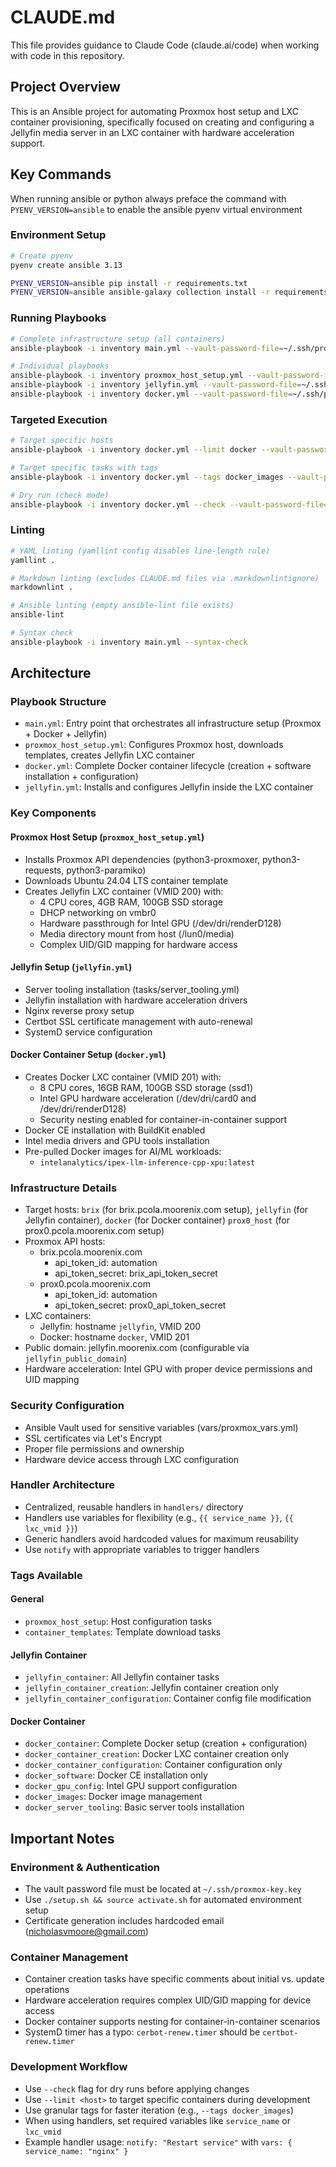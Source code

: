 # CLAUDE.md

This file provides guidance to Claude Code (claude.ai/code) when working with code in this repository.

## Project Overview

This is an Ansible project for automating Proxmox host setup and LXC container provisioning, specifically focused on creating and configuring a Jellyfin media server in an LXC container with hardware acceleration support.

## Key Commands

When running ansible or python always preface the command with `PYENV_VERSION=ansible` to enable the ansible pyenv virtual environment

### Environment Setup

```bash
# Create pyenv
pyenv create ansible 3.13

PYENV_VERSION=ansible pip install -r requirements.txt
PYENV_VERSION=ansible ansible-galaxy collection install -r requirements.yml
```

### Running Playbooks

```bash
# Complete infrastructure setup (all containers)
ansible-playbook -i inventory main.yml --vault-password-file=~/.ssh/proxmox-key.key

# Individual playbooks
ansible-playbook -i inventory proxmox_host_setup.yml --vault-password-file=~/.ssh/proxmox-key.key
ansible-playbook -i inventory jellyfin.yml --vault-password-file=~/.ssh/proxmox-key.key
ansible-playbook -i inventory docker.yml --vault-password-file=~/.ssh/proxmox-key.key
```

### Targeted Execution
```bash
# Target specific hosts
ansible-playbook -i inventory docker.yml --limit docker --vault-password-file=~/.ssh/proxmox-key.key

# Target specific tasks with tags
ansible-playbook -i inventory docker.yml --tags docker_images --vault-password-file=~/.ssh/proxmox-key.key

# Dry run (check mode)
ansible-playbook -i inventory docker.yml --check --vault-password-file=~/.ssh/proxmox-key.key
```

### Linting
```bash
# YAML linting (yamllint config disables line-length rule)
yamllint .

# Markdown linting (excludes CLAUDE.md files via .markdownlintignore)
markdownlint .

# Ansible linting (empty ansible-lint file exists)
ansible-lint

# Syntax check
ansible-playbook -i inventory main.yml --syntax-check
```

## Architecture

### Playbook Structure
- `main.yml`: Entry point that orchestrates all infrastructure setup (Proxmox + Docker + Jellyfin)
- `proxmox_host_setup.yml`: Configures Proxmox host, downloads templates, creates Jellyfin LXC container
- `docker.yml`: Complete Docker container lifecycle (creation + software installation + configuration)
- `jellyfin.yml`: Installs and configures Jellyfin inside the LXC container

### Key Components

#### Proxmox Host Setup (`proxmox_host_setup.yml`)
- Installs Proxmox API dependencies (python3-proxmoxer, python3-requests, python3-paramiko)
- Downloads Ubuntu 24.04 LTS container template
- Creates Jellyfin LXC container (VMID 200) with:
  - 4 CPU cores, 4GB RAM, 100GB SSD storage
  - DHCP networking on vmbr0
  - Hardware passthrough for Intel GPU (/dev/dri/renderD128)
  - Media directory mount from host (/lun0/media)
  - Complex UID/GID mapping for hardware access

#### Jellyfin Setup (`jellyfin.yml`)
- Server tooling installation (tasks/server_tooling.yml)
- Jellyfin installation with hardware acceleration drivers
- Nginx reverse proxy setup
- Certbot SSL certificate management with auto-renewal
- SystemD service configuration

#### Docker Container Setup (`docker.yml`)
- Creates Docker LXC container (VMID 201) with:
  - 8 CPU cores, 16GB RAM, 100GB SSD storage (ssd1)
  - Intel GPU hardware acceleration (/dev/dri/card0 and /dev/dri/renderD128)
  - Security nesting enabled for container-in-container support
- Docker CE installation with BuildKit enabled
- Intel media drivers and GPU tools installation
- Pre-pulled Docker images for AI/ML workloads:
  - `intelanalytics/ipex-llm-inference-cpp-xpu:latest`

### Infrastructure Details
- Target hosts: `brix` (for brix.pcola.moorenix.com setup), `jellyfin` (for Jellyfin container), `docker` (for Docker container) `prox0_host` (for prox0.pcola.moorenix.com setup)
- Proxmox API hosts:
  - brix.pcola.moorenix.com
    - api_token_id: automation
    - api_token_secret: brix_api_token_secret
  - prox0.pcola.moorenix.com
    - api_token_id: automation
    - api_token_secret: prox0_api_token_secret
- LXC containers:
  - Jellyfin: hostname `jellyfin`, VMID 200
  - Docker: hostname `docker`, VMID 201
- Public domain: jellyfin.moorenix.com (configurable via `jellyfin_public_domain`)
- Hardware acceleration: Intel GPU with proper device permissions and UID mapping

### Security Configuration
- Ansible Vault used for sensitive variables (vars/proxmox_vars.yml)
- SSL certificates via Let's Encrypt
- Proper file permissions and ownership
- Hardware device access through LXC configuration

### Handler Architecture
- Centralized, reusable handlers in `handlers/` directory
- Handlers use variables for flexibility (e.g., `{{ service_name }}`, `{{ lxc_vmid }}`)
- Generic handlers avoid hardcoded values for maximum reusability
- Use `notify` with appropriate variables to trigger handlers

### Tags Available

#### General
- `proxmox_host_setup`: Host configuration tasks
- `container_templates`: Template download tasks

#### Jellyfin Container
- `jellyfin_container`: All Jellyfin container tasks
- `jellyfin_container_creation`: Jellyfin container creation only
- `jellyfin_container_configuration`: Container config file modification

#### Docker Container
- `docker_container`: Complete Docker setup (creation + configuration)
- `docker_container_creation`: Docker LXC container creation only
- `docker_container_configuration`: Container configuration only
- `docker_software`: Docker CE installation only
- `docker_gpu_config`: Intel GPU support configuration
- `docker_images`: Docker image management
- `docker_server_tooling`: Basic server tools installation

## Important Notes

### Environment & Authentication
- The vault password file must be located at `~/.ssh/proxmox-key.key`
- Use `./setup.sh && source activate.sh` for automated environment setup
- Certificate generation includes hardcoded email (nicholasvmoore@gmail.com)

### Container Management
- Container creation tasks have specific comments about initial vs. update operations
- Hardware acceleration requires complex UID/GID mapping for device access
- Docker container supports nesting for container-in-container scenarios
- SystemD timer has a typo: `cerbot-renew.timer` should be `certbot-renew.timer`

### Development Workflow
- Use `--check` flag for dry runs before applying changes
- Use `--limit <host>` to target specific containers during development
- Use granular tags for faster iteration (e.g., `--tags docker_images`)
- When using handlers, set required variables like `service_name` or `lxc_vmid`
- Example handler usage: `notify: "Restart service"` with `vars: { service_name: "nginx" }`
